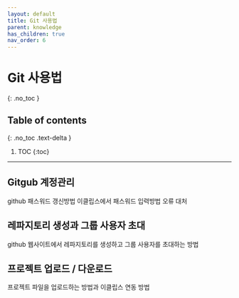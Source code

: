 ```yaml
---
layout: default
title: Git 사용법
parent: knowledge
has_children: true
nav_order: 6
---
```


# Git 사용법
{: .no_toc }

## Table of contents
{: .no_toc .text-delta }

1. TOC
{:toc}

---

## Gitgub 계정관리

github 패스워드 갱신방법
이클립스에서 패스워드 입력방법
오류 대처


## 레파지토리 생성과 그룹 사용자 초대
github 웹사이트에서 레파지토리를 생성하고 
그룹 사용자를 초대하는 방법


## 프로젝트 업로드 / 다운로드
 프로젝트 파일을 업로드하는 방법과
 이클립스 연동 방법
